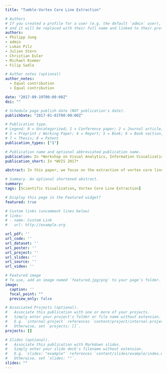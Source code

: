 ```yaml
---
title: "Tumble-Vortex Core Line Extraction"

# Authors
# If you created a profile for a user (e.g. the default `admin` user), write the username (folder name) here 
# and it will be replaced with their full name and linked to their profile.
authors:
- Philipp Jung
- admin
- Lukas Pilz
- Julien Stern
- Christian Euler
- Michael Riemer
- Filip Sadlo

# Author notes (optional)
author_notes:
  - Equal contribution
  - Equal contribution

date: "2017-09-19T00:00:00Z"
doi: ""

# Schedule page publish date (NOT publication's date).
publishDate: "2017-01-01T00:00:00Z"

# Publication type.
# Legend: 0 = Uncategorized; 1 = Conference paper; 2 = Journal article;
# 3 = Preprint / Working Paper; 4 = Report; 5 = Book; 6 = Book section;
# 7 = Thesis; 8 = Patent
publication_types: ["1"]

# Publication name and optional abbreviated publication name.
publication: In *Workshop on Visual Analytics, Information Visualization and Scientific Visualization*
publication_short: In *WVIS 2017*

abstract: In this paper, we focus on the extraction of vortex core lines from 3D vector fields containing tumble vortices, i.e., vortices with vanishing longitudinal velocity component. While there exist many different definitions for vortex core lines, these are typically formulated and extracted by means of the parallel vectors operator, i.e., as those points in space where two (derived) vector fields are parallel or antiparallel. However, in case of vanishing longitudinal component and other degeneracies which we investigate, the existing approaches to solve the parallel vectors problem tend to fail. We present a technique to solve these cases, based on subdivision and problem transformation, and examine and exemplify our technique by means of an analytical vortex model and data from computational fluid dynamics.

# Summary. An optional shortened abstract.
summary: 
tags: [Scientific Visualization, Vortex Core Line Extraction]

# Display this page in the Featured widget?
featured: true

# Custom links (uncomment lines below)
# links:
# - name: Custom Link
#   url: http://example.org

url_pdf: ''
url_code: ''
url_dataset: ''
url_poster: ''
url_project: ''
url_slides: ''
url_source: ''
url_video: ''

# Featured image
# To use, add an image named `featured.jpg/png` to your page's folder. 
image:
  caption: ''
  focal_point: ""
  preview_only: false

# Associated Projects (optional).
#   Associate this publication with one or more of your projects.
#   Simply enter your project's folder or file name without extension.
#   E.g. `internal-project` references `content/project/internal-project/index.md`.
#   Otherwise, set `projects: []`.
projects: []

# Slides (optional).
#   Associate this publication with Markdown slides.
#   Simply enter your slide deck's filename without extension.
#   E.g. `slides: "example"` references `content/slides/example/index.md`.
#   Otherwise, set `slides: ""`.
slides: ""
---
```

